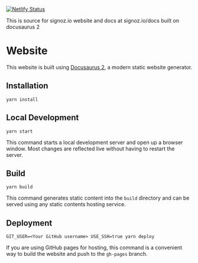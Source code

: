 
[![Netlify Status](https://api.netlify.com/api/v1/badges/51120f58-16f1-4b3e-8d80-70e17442957c/deploy-status)](https://app.netlify.com/sites/frosty-austin-928e43/deploys)

This is source for signoz.io website and docs at signoz.io/docs built on docusaurus 2

# Website

This website is built using [Docusaurus 2](https://v2.docusaurus.io/), a modern static website generator.

## Installation

```console
yarn install
```

## Local Development

```console
yarn start
```

This command starts a local development server and open up a browser window. Most changes are reflected live without having to restart the server.

## Build

```console
yarn build
```

This command generates static content into the `build` directory and can be served using any static contents hosting service.

## Deployment

```console
GIT_USER=<Your GitHub username> USE_SSH=true yarn deploy
```

If you are using GitHub pages for hosting, this command is a convenient way to build the website and push to the `gh-pages` branch.
